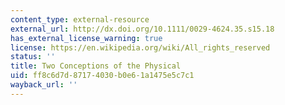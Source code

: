 ```yaml
---
content_type: external-resource
external_url: http://dx.doi.org/10.1111/0029-4624.35.s15.18
has_external_license_warning: true
license: https://en.wikipedia.org/wiki/All_rights_reserved
status: ''
title: Two Conceptions of the Physical
uid: ff8c6d7d-8717-4030-b0e6-1a1475e5c7c1
wayback_url: ''
---
```

